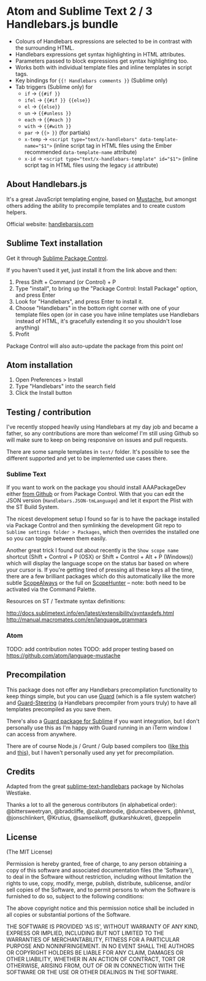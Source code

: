 # Atom and Sublime Text 2 / 3 Handlebars.js bundle

- Colours of Handlebars expressions are selected to be in contrast with the surrounding HTML.
- Handlebars expressions get syntax highlighting in HTML attributes.
- Parameters passed to block expressions get syntax highlighting too.
- Works both with individual template files and inline templates in script tags.
- Key bindings for `{{! Handlebars comments }}` (Sublime only)
- Tab triggers (Sublime only) for
  - `if` → `{{#if }}`
  - `ifel` → `{{#if }} {{else}}`
  - `el` → `{{else}}`
  - `un` → `{{#unless }}`
  - `each` → `{{#each }}`
  - `with` → `{{#with }}`
  - `par` → `{{> }}` (for partials)
  - `x-temp` → `<script type="text/x-handlebars" data-template-name="$1">` (inline script tag in HTML files using the Ember recommended `data-template-name` attribute)
  - `x-id` → `<script type="text/x-handlebars-template" id="$1">` (inline script tag in HTML files using the legacy `id` attribute)

## About Handlebars.js

It's a great JavaScript templating engine, based on [Mustache](http://mustache.github.com/), but amongst others adding the ability to precompile templates and to create custom helpers.

Official website: [handlebarsjs.com](http://handlebarsjs.com/)

## Sublime Text installation

Get it through [Sublime Package Control](http://wbond.net/sublime_packages/package_control).

If you haven't used it yet, just install it from the link above and then:

1. Press Shift + Command (or Control) + P
2. Type "install", to bring up the "Package Control: Install Package" option, and press Enter
3. Look for "Handlebars", and press Enter to install it.
4. Choose "Handlebars" in the bottom right corner with one of your template files open (or in case you have inline templates use Handlebars instead of HTML, it's gracefully extending it so you shouldn't lose anything)
5. Profit

Package Control will also auto-update the package from this point on!

## Atom installation

1. Open Preferences > Install
2. Type "Handlebars" into the search field
3. Click the Install button

## Testing / contribution

I've recently stopped heavily using Handlebars at my day job and became a father, so any contributions are more than welcome! I'm still using Github so will make sure to keep on being responsive on issues and pull requests.

There are some sample templates in `test/` folder. It's possible to see the different supported and yet to be implemented use cases there.

### Sublime Text

If you want to work on the package you should install AAAPackageDev either [from Github](https://github.com/SublimeText/AAAPackageDev) or from Package Control. With that you can edit the JSON version (`Handlebars.JSON-tmLanguage`) and let it export the Plist with the ST Build System.

The nicest development setup I found so far is to have the package installed via Package Control and then symlinking the development Git repo to `Sublime settings folder > Packages`, which then overrides the installed one so you can toggle between them easily.

Another great trick I found out about recently is the `Show scope name` shortcut (Shift + Control + P (OSX) or Shift + Control + Alt + P (Windows)) which will display the language scope on the status bar based on where your cursor is. If you're getting tired of pressing all these keys all the time, there are a few brilliant packages which do this automatically like the more subtle [ScopeAlways](https://sublime.wbond.net/packages/ScopeAlways) or the full on [ScopeHunter](https://sublime.wbond.net/packages/ScopeHunter) – note: both need to be activated via the Command Palette.

Resources on ST / Textmate syntax definitions:

http://docs.sublimetext.info/en/latest/extensibility/syntaxdefs.html
http://manual.macromates.com/en/language_grammars

### Atom

TODO: add contribution notes
TODO: add proper testing based on https://github.com/atom/language-mustache

## Precompilation

This package does not offer any Handlebars precompilation functionality to keep things simple, but you can use [Guard](https://github.com/guard/guard) (which is a file system watcher) and [Guard-Steering](https://github.com/guard/guard-steering) (a Handlebars precompiler from yours truly) to have all templates precompiled as you save them.

There's also a [Guard package for Sublime](https://github.com/cyphactor/sublime_guard) if you want integration, but I don't personally use this as I'm happy with Guard running in an iTerm window I can access from anywhere.

There are of course Node.js / Grunt / Gulp based compilers too ([like this](https://npmjs.org/package/grunt-handlebars-js) and [this](https://www.npmjs.com/package/gulp-compile-handlebars)), but I haven't personally used any yet for precompilation.

## Credits

Adapted from the great [sublime-text-handlebars](https://github.com/nrw/sublime-text-handlebars) package by Nicholas Westlake.

Thanks a lot to all the generous contributors (in alphabetical order): @bittersweetryan, @bradcliffe, @calumbrodie, @duncanbeevers, @hlvnst, @jonschlinkert, @Krutius, @samselikoff, @utkarshkukreti, @zeppelin

## License

(The MIT License)

Permission is hereby granted, free of charge, to any person obtaining
a copy of this software and associated documentation files (the
'Software'), to deal in the Software without restriction, including
without limitation the rights to use, copy, modify, merge, publish,
distribute, sublicense, and/or sell copies of the Software, and to
permit persons to whom the Software is furnished to do so, subject to
the following conditions:

The above copyright notice and this permission notice shall be
included in all copies or substantial portions of the Software.

THE SOFTWARE IS PROVIDED 'AS IS', WITHOUT WARRANTY OF ANY KIND,
EXPRESS OR IMPLIED, INCLUDING BUT NOT LIMITED TO THE WARRANTIES OF
MERCHANTABILITY, FITNESS FOR A PARTICULAR PURPOSE AND NONINFRINGEMENT.
IN NO EVENT SHALL THE AUTHORS OR COPYRIGHT HOLDERS BE LIABLE FOR ANY
CLAIM, DAMAGES OR OTHER LIABILITY, WHETHER IN AN ACTION OF CONTRACT,
TORT OR OTHERWISE, ARISING FROM, OUT OF OR IN CONNECTION WITH THE
SOFTWARE OR THE USE OR OTHER DEALINGS IN THE SOFTWARE.
